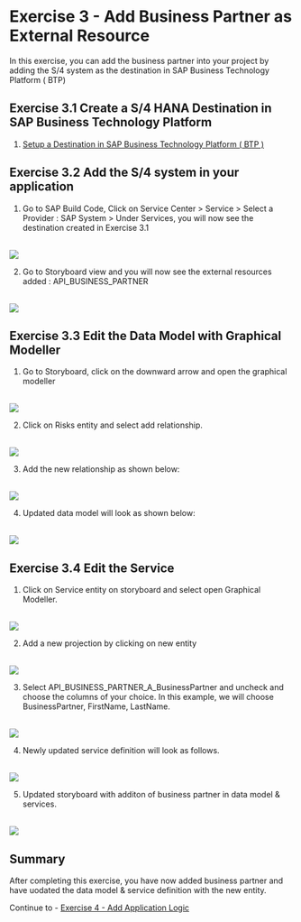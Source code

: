 # Exercise 3 - Add Business Partner as External Resource

In this exercise, you can add the business partner into your project by adding the S/4 system as the destination in SAP Business Technology Platform ( BTP) 

## Exercise 3.1 Create a S/4 HANA Destination in SAP Business Technology Platform

1. [Setup a Destination in SAP Business Technology Platform ( BTP )](https://help.sap.com/docs/business-rules/business-rules-capability-for-neo-environment/configure-destination-for-sap-s-4hana-cloud)

## Exercise 3.2 Add the S/4 system in your application

1. Go to SAP Build Code, Click on Service Center > Service > Select a Provider : SAP System > Under Services, you will now see the destination created in Exercise 3.1

<br>![](/exercises/ex3/images/adds4.png)

2. Go to Storyboard view and you will now see the external resources added : API_BUSINESS_PARTNER

<br>![](/exercises/ex3/images/storyboardbupa.png)

## Exercise 3.3 Edit the Data Model with Graphical Modeller

1. Go to Storyboard, click on the downward arrow and open the graphical modeller

<br>![](/exercises/ex3/images/opengrapmod.png)

2. Click on Risks entity and select add relationship.

<br>![](/exercises/ex3/images/addrelationship.png)

3. Add the new relationship as shown below:

<br>![](/exercises/ex3/images/newrelationship.png)

4. Updated data model will look as shown below:

<br>![](/exercises/ex3/images/modifieddm.png)

## Exercise 3.4 Edit the Service

1. Click on Service entity on storyboard and select open Graphical Modeller.

<br>![](/exercises/ex3/images/storyboardservice.png)

2. Add a new projection by clicking on new entity 

<br>![](/exercises/ex3/images/addprojection.png)

3. Select API_BUSINESS_PARTNER_A_BusinessPartner and uncheck <all properties> and choose the columns of your choice. In this example, we will choose BusinessPartner, FirstName, LastName.

<br>![](/exercises/ex3/images/selectcolumns.png)

4. Newly updated service definition will look as follows.

<br>![](/exercises/ex3/images/newservicedefinition.png)

5. Updated storyboard with additon of business partner in data model & services.

<br>![](/exercises/ex3/images/updatedstoryboardbupa.png)


## Summary

After completing this exercise, you have now added business partner and have uodated the data model & service definition with the new entity.

Continue to - [Exercise 4 - Add Application Logic](../ex4/README.md)
